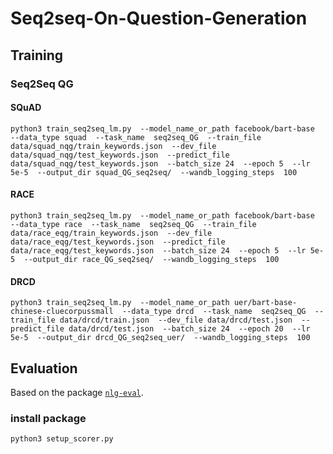 # Seq2seq-On-Question-Generation
## Training

### Seq2Seq QG
#### SQuAD
```
python3 train_seq2seq_lm.py  --model_name_or_path facebook/bart-base  --data_type squad  --task_name  seq2seq_QG  --train_file data/squad_nqg/train_keywords.json  --dev_file data/squad_nqg/test_keywords.json  --predict_file data/squad_nqg/test_keywords.json  --batch_size 24  --epoch 5  --lr 5e-5  --output_dir squad_QG_seq2seq/  --wandb_logging_steps  100
```
#### RACE
```
python3 train_seq2seq_lm.py  --model_name_or_path facebook/bart-base  --data_type race  --task_name  seq2seq_QG  --train_file data/race_eqg/train_keywords.json  --dev_file data/race_eqg/test_keywords.json  --predict_file data/race_eqg/test_keywords.json  --batch_size 24  --epoch 5  --lr 5e-5  --output_dir race_QG_seq2seq/  --wandb_logging_steps  100
```
#### DRCD
```
python3 train_seq2seq_lm.py  --model_name_or_path uer/bart-base-chinese-cluecorpussmall  --data_type drcd  --task_name  seq2seq_QG  --train_file data/drcd/train.json  --dev_file data/drcd/test.json  --predict_file data/drcd/test.json  --batch_size 24  --epoch 20  --lr 5e-5  --output_dir drcd_QG_seq2seq_uer/  --wandb_logging_steps  100
```


## Evaluation
Based on the package [`nlg-eval`](https://github.com/Maluuba/nlg-eval).
### install package
```
python3 setup_scorer.py
```